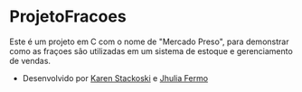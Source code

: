 # ProjetoFracoes

Este é um projeto em C com o nome de "Mercado Preso", para demonstrar como as fraçoes são utilizadas em um sistema de estoque e gerenciamento de vendas.

- Desenvolvido por [Karen Stackoski](https://github.com/KarenStackoski) e [Jhulia Fermo](https://github.com/JhuliaFermoFascin)
